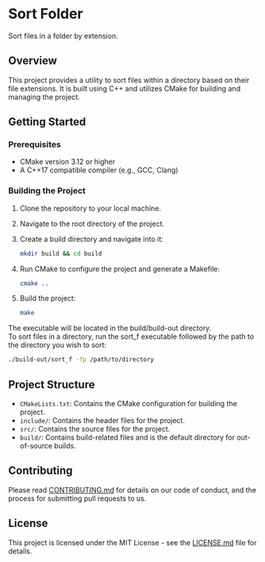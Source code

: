 # Sort Folder

Sort files in a folder by extension.

## Overview

This project provides a utility to sort files within a directory based on their file extensions. It is built using C++ and utilizes CMake for building and managing the project.

## Getting Started

### Prerequisites

- CMake version 3.12 or higher
- A C++17 compatible compiler (e.g., GCC, Clang)

### Building the Project

1. Clone the repository to your local machine.
2. Navigate to the root directory of the project.
3. Create a build directory and navigate into it:

   ```sh
   mkdir build && cd build
   
4. Run CMake to configure the project and generate a Makefile:
   ```cmake
   cmake ..

5. Build the project:
   ```cmake
   make

The executable will be located in the build/build-out directory.
<br/>
To sort files in a directory, run the sort_f executable followed by the path to the directory you wish to sort:
  ```sh
  ./build-out/sort_f -fp /path/to/directory
  ```

## Project Structure

- `CMakeLists.txt`: Contains the CMake configuration for building the project.
- `include/`: Contains the header files for the project.
- `src/`: Contains the source files for the project.
- `build/`: Contains build-related files and is the default directory for out-of-source builds.

## Contributing

Please read [CONTRIBUTING.md](https://example.com/CONTRIBUTING.md) for details on our code of conduct, and the process for submitting pull requests to us.

## License

This project is licensed under the MIT License - see the [LICENSE.md](LICENSE.md) file for details.
